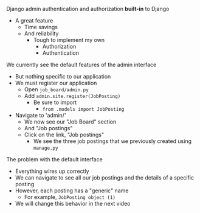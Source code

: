 Django admin authentication and authorization **built-in** to Django
- A great feature
	- Time savings
	- And reliability 
		- Tough to implement my own 
			- Authorization 
			- Authentication

We currently see the default features of the admin interface
- But nothing specific to our application
- We must register our application
	- Open `job_board/admin.py`
	- Add `admin.site.register(JobPosting)`
		- Be sure to import
			- `from .models import JobPosting`
- Navigate to 'admin/'
	- We now see our "Job Board" section
	- And "Job postings"
	- Click on the link, "Job postings"
		- We see the three job postings that we previously created using `manage.py`

The problem with the default interface
- Everything wires up correctly
- We can navigate to see all our job postings and the details of a specific posting
- However, each posting has a "generic" name
	- For example, `JobPosting object (1)`
- We will change this behavior in the next video


